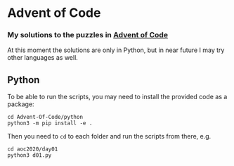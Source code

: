 # Advent of Code
### My solutions to the puzzles in [Advent of Code](https://adventofcode.com/)

At this moment the solutions are only in Python, but in near future I may try other languages as well.

## Python
To be able to run the scripts, you may need to install the provided code as a package:

```
cd Advent-Of-Code/python
python3 -m pip install -e .
```
Then you need to `cd` to each folder and run the scripts from there, e.g.
```
cd aoc2020/day01
python3 d01.py
```